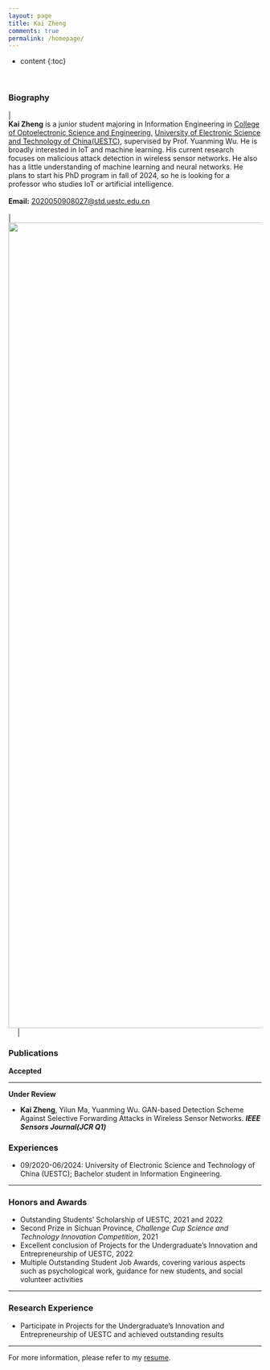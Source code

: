 ```yaml
---
layout: page
title: Kai Zheng
comments: true
permalink: /homepage/
---
```


* content
{:toc}

<style>
.biblist { }
/* The item */
.biblist li { }

/* You can define custom styles for plstyle field here. */

/*************************************
   The box that contain BibTeX code
 *************************************/
div.noshow { display: none; }
div.BibTeX {
  margin-right: 1%;
  margin-left: 3%;
  margin-top: 1.2em;
  margin-bottom: 1.3em;
  border: 1px solid silver;
  padding: 0.3em 0.5em;
  background: #eeeeee;
}
div.BibTeX pre { font-size: 85%; overflow: auto;  width: 100%; }
</style>

<script>
function toggleBibtex(articleid) {
  var bib = document.getElementById('bib_'+articleid);
  if (bib) {
    if(bib.className.indexOf('BibTeX') != -1) {
    bib.className.indexOf('noshow') == -1?bib.className = 'BibTeX noshow':bib.className = 'BibTeX';
    }
  } else {
    return;
  }
}
</script>



​	
### Biography

| <br>**Kai Zheng** is a junior student majoring in Information Engineering in [College of Optoelectronic Science and Engineering](https://sose.uestc.edu.cn/index.htm/), <a href="https://www.uestc.edu.cn/">University of Electronic Science and Technology of China(UESTC)</a>, supervised by Prof. Yuanming Wu. He is broadly interested in IoT and machine learning. His current research focuses on malicious attack detection in wireless sensor networks. He also has a little understanding of machine learning and neural networks. He plans to start his PhD program in fall of 2024, so he is looking for a professor who studies IoT or artificial intelligence. <br> <br> **Email:** <2020050908027@std.uestc.edu.cn> <br> <br>| &emsp;<img src="http://AiaIKai.github.io/KaiZheng.jpg" width='1600'>&emsp; |



### Publications

**Accepted**

---

**Under Review**

* **Kai Zheng**, Yilun Ma, Yuanming Wu. GAN-based Detection Scheme Against Selective Forwarding Attacks in Wireless Sensor Networks. ***IEEE Sensors Journal(JCR Q1)***


### Experiences 


* 09/2020-06/2024: University of Electronic Science and Technology of China (UESTC); Bachelor student in Information Engineering.


---

### Honors and Awards

* Outstanding Students’ Scholarship of UESTC, 2021 and 2022
* Second Prize in Sichuan Province, _Challenge Cup Science and Technology Innovation Competition_, 2021
* Excellent conclusion of Projects for the Undergraduate’s Innovation and Entrepreneurship of UESTC, 2022
* Multiple Outstanding Student Job Awards, covering various aspects such as psychological work, guidance for new students, and social volunteer activities

---

### Research Experience

* Participate in Projects for the Undergraduate’s Innovation and Entrepreneurship of UESTC and achieved outstanding results
  

---

For more information, please refer to my <a href="http://AiaIKai.github.io/CV_EN.pdf">resume</a>.


<script type="text/javascript" src="//rf.revolvermaps.com/0/0/6.js?i=573geowbknl&amp;m=7&amp;c=ffc000&amp;cr1=ffffff&amp;f=arial&amp;l=1&amp;s=170&amp;bv=70" async="async"></script>



